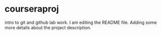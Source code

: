 # courseraproj
intro to git and github lab work.
I am editing the README file. Adding some more details about the project description.

